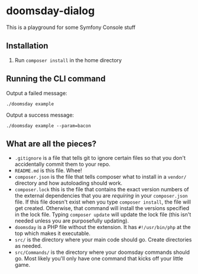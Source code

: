 # doomsday-dialog
This is a playground for some Symfony Console stuff

## Installation

1. Run `composer install` in the home directory

## Running the CLI command

Output a failed message:

```
./doomsday example
```

Output a success message:

```
./doomsday example --param=bacon
```

## What are all the pieces?

* `.gitignore` is a file that tells git to ignore certain files so that you don't accidentally commit them to your repo.
* `README.md` is this file. Whee!
* `composer.json` is the file that tells composer what to install in a `vendor/` directory and how autoloading should work.
* `composer.lock` this is the file that contains the exact version numbers of the external dependencies that you are _requiring_ in your `composer.json` file. If this file doesn't exist when you type `composer install`, the file will get created. Otherwise, that command will install the versions specified in the lock file. Typing `composer update` will update the lock file (this isn't needed unless you are purposefully updating).
* `doomsday` is a PHP file without the extension. It has `#!/usr/bin/php` at the top which makes it executable.
* `src/` is the directory where your main code should go. Create directories as needed.
* `src/Commands/` is the directory where your doomsday commands should go. Most likely you'll only have one command that kicks off your little game.